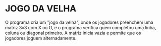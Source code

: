 # JOGO DA VELHA  
O programa cria um "jogo da velha",  onde os jogadores preenchem uma matriz 3x3 com X ou O, e o programa verifica quem completou uma linha, coluna ou diagonal primeiro. A matriz inicia vazia e permite que os jogadores joguem alternadamente.
